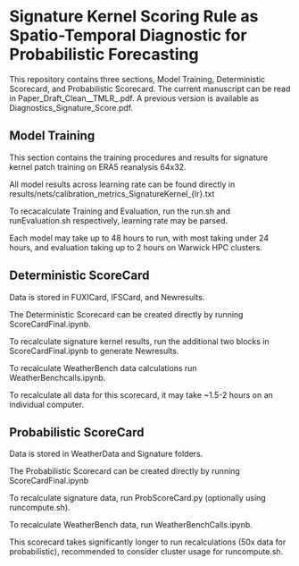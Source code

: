 # Signature Kernel Scoring Rule as Spatio-Temporal Diagnostic for Probabilistic Forecasting
This repository contains three sections, Model Training, Deterministic Scorecard, and Probabilistic Scorecard. The current manuscript can be read in Paper_Draft_Clean__TMLR_.pdf. A previous version is available as Diagnostics_Signature_Score.pdf.

## Model Training

This section contains the training procedures and results for signature kernel patch training on ERA5 reanalysis 64x32.

All model results across learning rate can be found directly in results/nets/calibration_metrics_SignatureKernel_{lr}.txt

To recacalculate Training and Evaluation, run the run.sh and runEvaluation.sh respectively, learning rate may be parsed.

Each model may take up to 48 hours to run, with most taking under 24 hours, and evaluation taking up to 2 hours on Warwick HPC clusters. 

## Deterministic ScoreCard

Data is stored in FUXICard, IFSCard, and Newresults.

The Deterministic Scorecard can be created directly by running ScoreCardFinal.ipynb. 

To recalculate signature kernel results, run the additional two blocks in ScoreCardFinal.ipynb to generate Newresults.

To recalculate WeatherBench data calculations run WeatherBenchcalls.ipynb. 

To recalculate all data for this scorecard, it may take ~1.5-2 hours on an individual computer.

## Probabilistic ScoreCard

Data is stored in WeatherData and Signature folders.

The Probabilistic Scorecard can be created directly by running ScoreCardFinal.ipynb

To recalculate signature data, run ProbScoreCard.py (optionally using runcompute.sh).

To recalculate WeatherBench data, run WeatherBenchCalls.ipynb.

This scorecard takes significantly longer to run recalculations (50x data for probabilistic), recommended to consider cluster usage for runcompute.sh.


